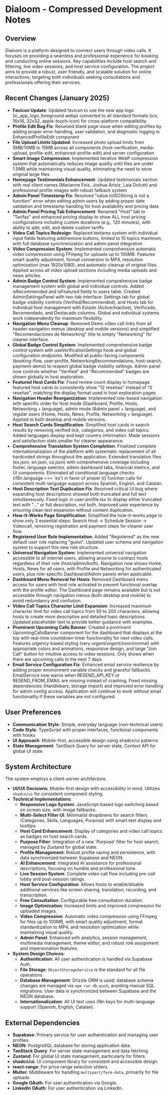 # Dialoom - Compressed Development Notes

## Overview
Dialoom is a platform designed to connect users through video calls. It focuses on providing a seamless and professional experience for booking and conducting online sessions. Key capabilities include host search and filtering, live video sessions, and host service configuration. The project aims to provide a robust, user-friendly, and scalable solution for online interactions, targeting both individuals seeking consultations and professionals offering their services.

## Recent Changes (January 2025)
- **Favicon Update**: Updated favicon to use the new app logo (ic_app_logo_foreground.webp) converted to all standard formats (ico, 16x16, 32x32, apple-touch-icon) for cross-platform compatibility
- **Profile Edit Bug Fix**: Resolved blank page issue when editing profiles by adding proper error handling, user validation, and diagnostic logging in EnhancedProfileEdit component
- **File Upload Limits Updated**: Increased photo upload limits from 5MB/10MB to 15MB across all components (host-verification, media-upload, profile-edit, enhanced-profile-edit) and server configuration
- **Smart Image Compression**: Implemented iterative WebP compression system that automatically reduces image quality until files are under 1.5MB while maintaining visual quality, eliminating the need to store original large files
- **Homepage Testimonials Enhancement**: Updated testimonials section with real client names (Marianne Foix, Joshua Artxiz, Laia Dolcet) and professional profile images with robust fallback system
- **Admin Panel Timestamp Fix**: Resolved "value.toISOString is not a function" error when editing admin users by adding proper date validation and timestamp handling for host availability and pricing data
- **Admin Panel Pricing Tab Enhancement**: Renamed "Host" tab to "Tarifas" and enhanced pricing display to show ALL host pricing configurations including custom durations (e.g., 120 minutes), with ability to add, edit, and delete custom tariffs
- **Video Call Topics Redesign**: Replaced textarea system with individual input fields featuring add/remove buttons, limited to 10 topics maximum, with full database synchronization and admin panel integration
- **Video Compression System**: Implemented comprehensive automatic video compression using FFmpeg for uploads up to 100MB. Features smart quality adjustment, format conversion to MP4, resolution optimization (max 1920x1080), and automatic cleanup of original files. Applied across all video upload sections including media uploads and news articles.
- **Admin Badge Control System**: Implemented comprehensive badge management system with global and individual controls. Added isRecommended and isFeatured fields to users table. Created AdminSettingsPanel with two-tab interface: Settings tab for global badge visibility controls (Verified/Recommended), and Hosts tab for individual host management with Estado (Active/Inactive), Verificado, Recomendado, and Destacado columns. Global and individual systems work independently for maximum flexibility.
- **Navigation Menu Cleanup**: Removed Demo video call links from all header navigation menus (desktop and mobile versions) and simplified "Recomendaciones de Networking" title to simply "Networking" for cleaner interface.
- **Global Badge Control System**: Implemented comprehensive badge control system with useVerificationSettings hook and global configuration endpoints. Modified all public-facing components (booking-flow, user-profile, NetworkingRecommendations, host-search, payment-demo) to respect global badge visibility settings. Admin panel now controls whether "Verified" and "Recommended" badges are shown globally in host exploration.
- **Featured Host Cards Fix**: Fixed review count display in homepage featured host cards to consistently show "12 reseñas" instead of "0 reseñas", matching the display format used in host exploration pages.
- **Navigation Header Reorganization**: Implemented role-based navigation with specific order for host mode (Dashboard, Profile, Hosts, Networking + language), admin mode (Admin panel + language), and regular users (Home, Hosts, News, Profile, Networking + language). Applied to both desktop and mobile versions.
- **Host Search Cards Simplification**: Simplified host cards in search results by removing verified tick, categories, and video call topics. Added languages display and kept country information. Made sessions and satisfaction stats smaller for cleaner appearance.
- **Comprehensive Translation System Completion**: Finalized complete internationalization of the platform with systematic replacement of all hardcoded strings throughout the application. Extended translation files (es.json, en.json, ca.json) with comprehensive coverage including footer, language selector, admin dashboard tabs, financial metrics, and UI components. Eliminated all conditional language checks (i18n.language === 'es') in favor of proper t() function calls for consistent multi-language support across Spanish, English, and Catalan.
- **Host Description Text Duplication Fix**: Resolved critical UI bug where expanding host descriptions showed both truncated and full text simultaneously. Fixed logic in user-profile.tsx to display either truncated text with "..." or full description, not both. Improved user experience by ensuring clean text expansion without content duplication.
- **How-It-Works Page Simplification**: Simplified the how-it-works page to show only 3 essential steps: Search Host → Schedule Session → Videocall, removing registration and payment steps for cleaner user flow.
- **Registered User Role Implementation**: Added "Registered" as the new default user role replacing "guest". Updated user schema and navigation system to support this new role structure.
- **Universal Navigation System**: Implemented universal navigation accessible to all internet users, allowing anyone to contract hosts regardless of their role (host/admin/both). Navigation now shows Home, Hosts, News for all users, with Profile and Networking for authenticated users, plus role-specific Dashboard/Admin panels when applicable.
- **Dashboard Menu Removal for Hosts**: Removed Dashboard menu access for users with host role activated to prevent functional overlap with the profile editor. The Dashboard page remains available but is not accessible through navigation menus (both desktop and mobile) to avoid redundancy and confusion.
- **Video Call Topics Character Limit Expansion**: Increased maximum character limit for video call topics from 50 to 200 characters, allowing hosts to create more descriptive and detailed topic descriptions. Updated placeholder text to provide better guidance with examples.
- **Prominent Upcoming Calls Banner**: Created a prominent UpcomingCallsBanner component for the dashboard that displays at the top with real-time countdown timer functionality for next video calls. Features urgency-based styling (very urgent/urgent/soon/normal) with appropriate colors and animations, responsive design, and large "Join Call" button for intuitive access to video sessions. Only shows when there are upcoming calls in the next 7 days.
- **Email Service Configuration Fix**: Enhanced email service resilience by adding proper environment variable checks and graceful fallbacks. EmailService now warns when RESEND_API_KEY or RESEND_FROM_EMAIL are missing instead of crashing. Fixed missing dependencies (Handlebars, storage import) and improved error handling for admin config access. Application will continue to work without email functionality if these variables are not configured.

## User Preferences
- **Communication Style**: Simple, everyday language (non-technical users)
- **Code Style**: TypeScript with proper interfaces, functional components with hooks
- **UI Approach**: Mobile-first, accessible design using shadcn/ui patterns
- **State Management**: TanStack Query for server state, Context API for global UI state

## System Architecture
The system employs a client-server architecture.
- **UI/UX Decisions**: Mobile-first design with accessibility in mind. Utilizes `shadcn/ui` for consistent component styling.
- **Technical Implementations**:
    - **Responsive Logo System**: JavaScript-based logo switching based on screen size, with image fallbacks.
    - **Multi-Select Filter UI**: Minimalist dropdowns for search filters (Categories, Skills, Languages, Purpose) with smart text display and tooltips.
    - **Host Card Enhancement**: Display of categories and video call topics as badges on host search cards.
    - **Purpose Filter**: Integration of a new 'Purpose' filter for host search, managed by Zustand for global state.
    - **Profile Management**: Robust profile saving and persistence, with data synchronized between Supabase and NEON.
    - **AI Enhancement**: Integrated AI assistance for professional descriptions, focusing on humble and professional tone.
    - **Live Session System**: Complete video call flow including pre-call lobby and post-session ratings.
    - **Host Service Configuration**: Allows hosts to enable/disable additional services like screen sharing, translation, recording, and transcription.
    - **Free Consultation**: Configurable free consultation duration.
    - **Image Optimization**: Increased limits and improved compression for uploaded images.
    - **Video Compression**: Automatic video compression using FFmpeg for files up to 100MB, with smart quality adjustment, format standardization to MP4, and resolution optimization while maintaining visual quality.
    - **Admin Panel**: Enhanced with analytics, session management, multimedia management, theme editor, and robust role assignment and impersonation features.
- **System Design Choices**:
    - **Authentication**: All user authentication is handled via Supabase Auth.
    - **File Storage**: `ObjectStorageService` is the standard for all file operations.
    - **Database Management**: Drizzle ORM is used; database schema changes are managed via `npm run db:push`, avoiding manual SQL migrations. User data is synchronized between Supabase and the NEON database.
    - **Internationalization**: All UI text uses i18n keys for multi-language support (Spanish, English, Catalan).

## External Dependencies
- **Supabase**: Primary service for user authentication and managing user profiles.
- **NEON**: PostgreSQL database for storing application data.
- **TanStack Query**: For server state management and data fetching.
- **Zustand**: For global UI state management, particularly for filters.
- **shadcn/ui**: UI component library for consistent and accessible design.
- **react-range**: For price range selection sliders.
- **Multer**: Middleware for handling `multipart/form-data`, primarily for file uploads.
- **Google OAuth**: For user authentication via Google.
- **LinkedIn OAuth**: For user authentication via LinkedIn.